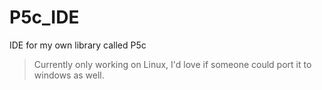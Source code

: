# P5c_IDE
IDE for my own library called P5c

> Currently only working on Linux, I'd love if someone could port it to windows as well.
